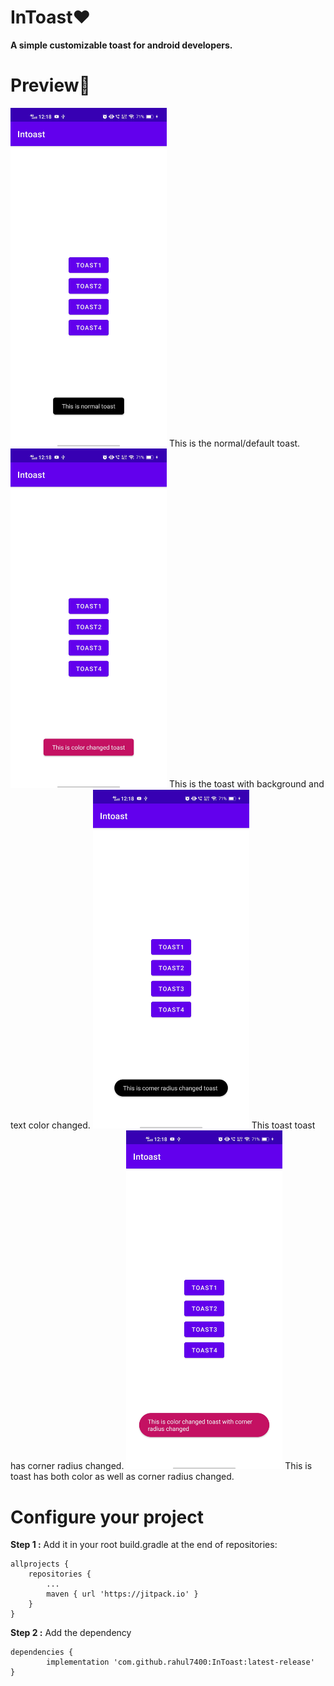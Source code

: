 
# InToast❤
**A simple customizable toast for android developers.**

# Preview🎉


<img src="images/1.jpeg" width="250">
This is the normal/default toast.

<img src="images/2.jpeg" width="250">
This is the toast with background and text color changed.

<img src="images/3.jpeg" width="250">
This toast toast has corner radius changed.

<img src="images/4.jpeg" width="250">
This is toast has both color as well as corner radius changed.

# Configure your project
**Step 1 :**
Add it in your root build.gradle at the end of repositories:

    allprojects {
		repositories {
			...
			maven { url 'https://jitpack.io' }
		}
	}

**Step 2 :**
Add the dependency
 
	dependencies {
	        implementation 'com.github.rahul7400:InToast:latest-release'
	}

